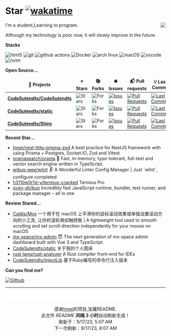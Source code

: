 # Star [![wakatime](https://wakatime.com/badge/user/840d21f8-ccf6-4443-ba54-0b5c2549c2e4.svg)](https://wakatime.com/@840d21f8-ccf6-4443-ba54-0b5c2549c2e4)

<picture>
  <source
    srcset="https://github-readme-stats.vercel.app/api?username=CodeSutendts&show_icons=true&theme=dark"
  />
  <source
    srcset="https://github-readme-stats.vercel.app/api?username=CodeSutendts&show_icons=true"
    media="(prefers-color-scheme: light), (prefers-color-scheme: no-preference)"
  />
  <img src="https://github-readme-stats.vercel.app/api?username=CodeStudents&show_icons=true" align=right />
</picture>


I'm a student,Learning to program.

Although my technology is poor now, it will slowly improve in the future.

**Stacks**

<p>
  <img alt="html5" src="https://img.shields.io/badge/-HTML5-E34F26?style=flat-square&logo=html5&logoColor=white" />
  <img alt="git" src="https://img.shields.io/badge/-Git-F05032?style=flat-square&logo=git&logoColor=white" />
  <img alt="github actions"
    src="https://img.shields.io/badge/-Github_Actions-2088FF?style=flat-square&logo=github-actions&logoColor=white" />
  <img alt="Docker" src="https://img.shields.io/badge/-Docker-46a2f1?style=flat-square&logo=docker&logoColor=white" />
    <img alt="arch linux"src="https://camo.githubusercontent.com/5663f9a4e9d0c47f590d839330c5b4a140a4af82eb3ffb47d130a4dd9c321273/68747470733a2f2f696d672e736869656c64732e696f2f62616467652f2d617263686c696e75782d626c61636b3f7374796c653d666c61742d737175617265266c6f676f3d617263686c696e7578266c6f676f436f6c6f723d626c7565"/>
  <img alt="macOS" src="https://img.shields.io/badge/-macOS-333?style=flat-square&logo=apple&logoColor=white" />
  <img alt="vscode" src="https://img.shields.io/badge/Visual%20Studio%20Code-blue?style=flat-square&logo=visual-studio-code&logoColor=ffffff" />
  <img alt="nvim" src="https://img.shields.io/badge/NeoVim-649047?style=flat-square&logo=neovim&logoColor=ffffff" />
</p>


**Open Source...**

<table><thead align=center><tr border: none;><td><b>🎁 Projects</b></td><td><b>⭐ Stars</b></td><td><b>📚 Forks</b></td><td><b>🛎 Issues</b></td><td><b>📬 Pull requests</b></td><td><b>💡 Last Commit</b></td></tr></thead><tbody><tr><td><a href=https://github.com/CodeSutendts/CodeSutendts><b>CodeSutendts/CodeSutendts</b></a></td><td><img alt=Stars src="https://img.shields.io/github/stars/CodeSutendts/CodeSutendts?style=flat-square&labelColor=343b41"></td><td><img alt=Forks src="https://img.shields.io/github/forks/CodeSutendts/CodeSutendts?style=flat-square&labelColor=343b41"></td><td><a href=https://github.com/CodeSutendts/CodeSutendts/issues target=_blank><img alt=Issues src="https://img.shields.io/github/issues/CodeSutendts/CodeSutendts?style=flat-square&labelColor=343b41"></a></td><td><a href=https://github.com/CodeSutendts/CodeSutendts/pulls target=_blank><img alt="Pull Requests"src="https://img.shields.io/github/issues-pr/CodeSutendts/CodeSutendts?style=flat-square&labelColor=343b41"></a></td><td><a href=https://github.com/CodeSutendts/CodeSutendts/commits target=_blank><img alt="Last Commits"src="https://img.shields.io/github/last-commit/CodeSutendts/CodeSutendts?style=flat-square&labelColor=343b41"></a></td></tr><tr><td><a href=https://github.com/CodeSutendts/static><b>CodeSutendts/static</b></a></td><td><img alt=Stars src="https://img.shields.io/github/stars/CodeSutendts/static?style=flat-square&labelColor=343b41"></td><td><img alt=Forks src="https://img.shields.io/github/forks/CodeSutendts/static?style=flat-square&labelColor=343b41"></td><td><a href=https://github.com/CodeSutendts/static/issues target=_blank><img alt=Issues src="https://img.shields.io/github/issues/CodeSutendts/static?style=flat-square&labelColor=343b41"></a></td><td><a href=https://github.com/CodeSutendts/static/pulls target=_blank><img alt="Pull Requests"src="https://img.shields.io/github/issues-pr/CodeSutendts/static?style=flat-square&labelColor=343b41"></a></td><td><a href=https://github.com/CodeSutendts/static/commits target=_blank><img alt="Last Commits"src="https://img.shields.io/github/last-commit/CodeSutendts/static?style=flat-square&labelColor=343b41"></a></td></tr><tr><td><a href=https://github.com/CodeSutendts/Shiro><b>CodeSutendts/Shiro</b></a></td><td><img alt=Stars src="https://img.shields.io/github/stars/CodeSutendts/Shiro?style=flat-square&labelColor=343b41"></td><td><img alt=Forks src="https://img.shields.io/github/forks/CodeSutendts/Shiro?style=flat-square&labelColor=343b41"></td><td><a href=https://github.com/CodeSutendts/Shiro/issues target=_blank><img alt=Issues src="https://img.shields.io/github/issues/CodeSutendts/Shiro?style=flat-square&labelColor=343b41"></a></td><td><a href=https://github.com/CodeSutendts/Shiro/pulls target=_blank><img alt="Pull Requests"src="https://img.shields.io/github/issues-pr/CodeSutendts/Shiro?style=flat-square&labelColor=343b41"></a></td><td><a href=https://github.com/CodeSutendts/Shiro/commits target=_blank><img alt="Last Commits"src="https://img.shields.io/github/last-commit/CodeSutendts/Shiro?style=flat-square&labelColor=343b41"></a></td></tr></tbody></table>

**Recent Star...**

<ul><li><a href=https://github.com/Innei/nest-http-prisma-zod>Innei/nest-http-prisma-zod</a><span> A best practice for NestJS framework with using Prisma + Postgres, Socket.IO, Zod and Vitest</span></li><li><a href=https://github.com/oramasearch/orama>oramasearch/orama</a><span> 🌌 Fast, in-memory, typo-tolerant, full-text and vector search engine written in TypeScript.</span></li><li><a href=https://github.com/wibus-wee/wlint>wibus-wee/wlint</a><span> 🗜️ A Wonderful Linter Config Manager | Just `wlint`, configure completed</span></li><li><a href=https://github.com/h3110w0r1d-y/termius-cracked>h3110w0r1d-y/termius-cracked</a><span> Termius Pro</span></li><li><a href=https://github.com/oven-sh/bun>oven-sh/bun</a><span> Incredibly fast JavaScript runtime, bundler, test runner, and package manager – all in one</span></li></ul>

**Review Stared...**

<ul><li><a href=https://github.com/Caldis/Mos>Caldis/Mos</a><span> 一个用于在 macOS 上平滑你的鼠标滚动效果或单独设置滚动方向的小工具, 让你的滚轮爽如触控板 | A lightweight tool used to smooth scrolling and set scroll direction independently for your mouse on macOS</span></li><li><a href=https://github.com/mx-space/mx-admin>mx-space/mx-admin</a><span> 😇 The next generation of mx-space admin dashboard built with Vue 3 and TypeScript.</span></li><li><a href=https://github.com/CodeSutendts/static>CodeSutendts/static</a><span> 关于我的个人图床</span></li><li><a href=https://github.com/rust-lang/rust-analyzer>rust-lang/rust-analyzer</a><span> A Rust compiler front-end for IDEs</span></li><li><a href=https://github.com/CodeSutendts/InjectLib>CodeSutendts/InjectLib</a><span> 基于Ruby编写的命令行注入版本</span></li></ul>

**Can you find me?**

<p><a href="https://github.com/CodeStudents" target="_blank"><img alt="Github" src="https://img.shields.io/badge/GitHub-%2312100E.svg?&style=for-the-badge&logo=Github&logoColor=white" /></a> 

---

<img src="./sponsorkit/sponsors.svg" />

<!-- motto -->
<p align=center>感谢<a href=https://github.com/Innei>Innei</a>的项目,宝藏README.<br>此文件 <i>README</i> <b>间隔 3 小时</b>自动刷新生成！<br>刷新于：9/17/23, 5:07 AM<br>下一次刷新：9/17/23, 8:07 AM</p>
